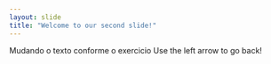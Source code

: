 ```yaml
---
layout: slide
title: "Welcome to our second slide!"
---
```

Mudando o texto conforme o exercicio
Use the left arrow to go back!